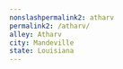 ```yaml
---
﻿nonslashpermalink2: atharv
permalink2: /atharv/
alley: Atharv
city: Mandeville
state: Louisiana
---
```


